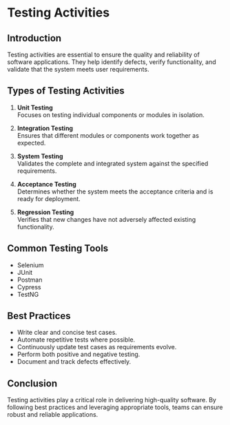 # Testing Activities

## Introduction
Testing activities are essential to ensure the quality and reliability of software applications. They help identify defects, verify functionality, and validate that the system meets user requirements.

## Types of Testing Activities
1. **Unit Testing**  
    Focuses on testing individual components or modules in isolation.

2. **Integration Testing**  
    Ensures that different modules or components work together as expected.

3. **System Testing**  
    Validates the complete and integrated system against the specified requirements.

4. **Acceptance Testing**  
    Determines whether the system meets the acceptance criteria and is ready for deployment.

5. **Regression Testing**  
    Verifies that new changes have not adversely affected existing functionality.

## Common Testing Tools
- Selenium
- JUnit
- Postman
- Cypress
- TestNG

## Best Practices
- Write clear and concise test cases.
- Automate repetitive tests where possible.
- Continuously update test cases as requirements evolve.
- Perform both positive and negative testing.
- Document and track defects effectively.

## Conclusion
Testing activities play a critical role in delivering high-quality software. By following best practices and leveraging appropriate tools, teams can ensure robust and reliable applications.